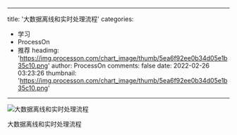 
---
title: '大数据离线和实时处理流程'
categories: 
 - 学习
 - ProcessOn
 - 推荐
headimg: 'https://img.processon.com/chart_image/thumb/5ea6f92ee0b34d05e1b35c10.png'
author: ProcessOn
comments: false
date: 2022-02-26 03:23:26
thumbnail: 'https://img.processon.com/chart_image/thumb/5ea6f92ee0b34d05e1b35c10.png'
---

<div>   
<img class="thumb" alt="大数据离线和实时处理流程" src="https://img.processon.com/chart_image/thumb/5ea6f92ee0b34d05e1b35c10.png" referrerpolicy="no-referrer">
<p>大数据离线和实时处理流程</p>  
</div>
            